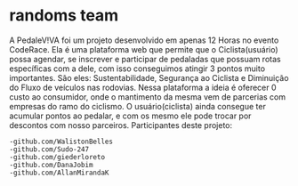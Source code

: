 # randoms team
A PedaleV!VA foi um projeto desenvolvido em apenas 12 Horas no evento CodeRace. Ela é uma plataforma web que permite que o Ciclista(usuário) possa agendar, se inscrever e participar de pedaladas que possuam rotas específicas com a dele, com isso conseguimos atingir 3 pontos muito importantes. São eles: Sustentabilidade, Segurança ao Ciclista e Diminuição do Fluxo de veículos nas rodovias. 
Nessa plataforma a ideia é oferecer 0 custo ao consumidor, onde o mantimento da mesma vem de parcerias com empresas do ramo do ciclismo. O usuário(ciclista) ainda consegue ter acumular pontos ao pedalar, e com os mesmo ele pode trocar por descontos com nosso parceiros.
Participantes deste projeto:

	-github.com/WalistonBelles
	-github.com/Sudo-247
	-github.com/giederloreto
	-github.com/DanaJobim
	-github.com/AllanMirandaK
